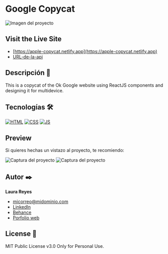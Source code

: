 # Google Copycat
![Imagen del proyecto](https://github.com/lauritisreyes/google-copycat/public/assets/screenshot-1.jpg)

## Visit the Live Site
- [https://apple-copycat.netlify.app](https://apple-copycat.netlify.app)
- [URL-de-la-api](URL-de-la-api)

## Descripción 📑

This is a copycat of the Ok Google website using ReactJS components and designing it for multidevice.

## Tecnologías 🛠
<!-- Iconos sacados de: https://github.com/hendrasob/badges/blob/master/README.md y https://github.com/alexandresanlim/Badges4-README.md-Profile -->
[![HTML](https://img.shields.io/badge/HTML5-E34F26?style=for-the-badge&logo=html5&logoColor=white)](https://es.wikipedia.org/wiki/HTML5)
[![CSS](https://img.shields.io/badge/CSS3-1572B6?style=for-the-badge&logo=css3&logoColor=white)](https://es.wikipedia.org/wiki/CSS)
[![JS](https://img.shields.io/badge/JavaScript-F7DF1E?style=for-the-badge&logo=javascript&logoColor=black)](https://es.wikipedia.org/wiki/JavaScript)

## Preview
Si quieres hechas un vistazo al proyecto, te recomiendo:

![Captura del proyecto](https://github.com/lauritisreyes/google-copycat/public/assets/screenshot-2.jpg)
![Captura del proyecto](https://github.com/lauritisreyes/google-copycat/public/assets/screenshot-3.jpg)

## Autor ✒️
**Laura Reyes**

* [micorreo@midominio.com](info@lauritisreyes.com)
* [LinkedIn](https://www.linkedin.com/in/laura-reyes-sanz/)
* [Behance](https://www.behance.net/lauritisreyes)
* [Porfolio web](https://lauritisreyes.com)

  
## License 📄
MIT Public License v3.0
Only for Personal Use.
